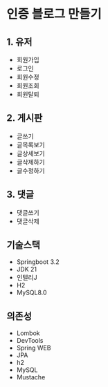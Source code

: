 # 인증 블로그 만들기

## 1. 유저

- 회원가입
- 로그인
- 회원수정
- 회원조회
- 회원탈퇴

## 2. 게시판

- 글쓰기
- 글목록보기
- 글상세보기
- 글삭제하기
- 글수정하기

## 3. 댓글

- 댓글쓰기
- 댓글삭제

## 기술스택

- Springboot 3.2
- JDK 21
- 인텔리J
- H2
- MySQL8.0

## 의존성

- Lombok
- DevTools
- Spring WEB
- JPA
- h2
- MySQL
- Mustache